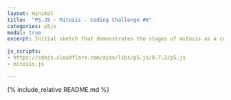 ```yaml
---
layout: minimal
title:  "P5.JS - Mitosis - Coding Challenge #6"
categories: p5js
modal: true
excerpt: Initial sketch that demonstrates the stages of mitosis as a cell divides, inspired by a video on the 'Coding Train' YouTube channel.

js_scripts:
- https://cdnjs.cloudflare.com/ajax/libs/p5.js/0.7.2/p5.js
- mitosis.js

---
```


{% include_relative README.md %}
